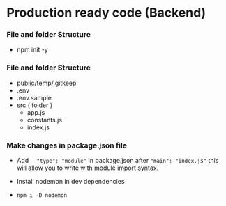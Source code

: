 # Production ready code (Backend)

### File and folder Structure

- npm init -y

### File and folder Structure

- public/temp/.gitkeep
- .env
- .env.sample
- src ( folder )
  - app.js
  - constants.js
  - index.js

### Make changes in package.json file

- Add `  "type": "module"` in package.json after `"main": "index.js"` this will allow you to write with module import syntax.

- Install nodemon in dev dependencies

- ```javascript
  npm i -D nodemon
  ```
